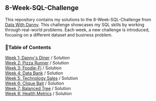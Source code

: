 ## 8-Week-SQL-Challenge

This repository contains my solutions to the 8-Week-SQL-Challenge from [Data With Danny](https://8weeksqlchallenge.com/). This challenge showcases my SQL skills by working through real-world problems. Each week, a new challenge is introduced, focusing on a different dataset and business problem.

### :pushpin:Table of Contents
[Week 1: Danny's Diner](https://8weeksqlchallenge.com/case-study-1/) / Solution
<br> [Week 2: Pizza Runner](https://8weeksqlchallenge.com/case-study-2/) / Solution
<br> [Week 3: Foodie-Fi](https://8weeksqlchallenge.com/case-study-3/) / Solution
<br> [Week 4: Data Bank](https://8weeksqlchallenge.com/case-study-4/) / Solution
<br> [Week 5: Technology Sales](https://8weeksqlchallenge.com/case-study-5/) / Solution
<br> [Week 6: Clique Bait](https://8weeksqlchallenge.com/case-study-6/) / Solution
<br> [Week 7: Balanced Tree](https://8weeksqlchallenge.com/case-study-7/) / Solution
<br> [Week 8: Health Metrics](https://8weeksqlchallenge.com/case-study-8/) / Solution
